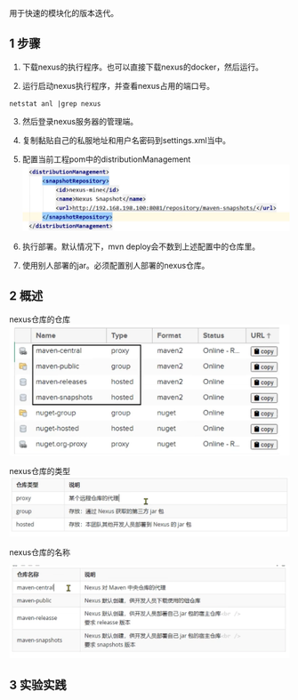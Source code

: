 用于快速的模块化的版本迭代。


## 1 步骤

1. 下载nexus的执行程序。也可以直接下载nexus的docker，然后运行。


2. 运行启动nexus执行程序，并查看nexus占用的端口号。
```
netstat anl |grep nexus
```

3. 然后登录nexus服务器的管理端。


4. 复制黏贴自己的私服地址和用户名密码到settings.xml当中。


5. 配置当前工程pom中的distributionManagement
![](image/2022-11-07-09-54-26.png)

6. 执行部署。默认情况下，mvn deploy会不数到上述配置中的仓库里。


7. 使用别人部署的jar。必须配置别人部署的nexus仓库。




## 2 概述

nexus仓库的仓库
![](image/2022-11-07-09-44-57.png)


nexus仓库的类型
![](image/2022-11-07-09-44-42.png)


nexus仓库的名称

![](image/2022-11-07-09-46-05.png)



## 3 实验实践


